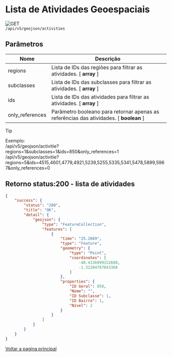 <!-- 
![GET](https://img.shields.io/badge/HTTP-GET-0080FF)  
![POST](https://img.shields.io/badge/HTTP-POST-00CC00)  
![PUT](https://img.shields.io/badge/HTTP-PUT-FFFF00)  
![DELETE](https://img.shields.io/badge/HTTP-DELETE-FF0000)   -->


# Lista de Atividades Geoespaciais

![GET](https://img.shields.io/badge/HTTP-GET-0080FF)  
`/api/v5/geojson/activities` 

## Parâmetros

| Nome          | Descrição                                                                  |
|---------------|----------------------------------------------------------------------------|
| regions       | Lista de IDs das regiões para filtrar as atividades. [ **array** ]         |
| subclasses    | Lista de IDs das subclasses para filtrar as atividades. [ **array** ]      |
| ids           | Lista de IDs das atividades para filtrar as atividades. [ **array** ]      |
| only_references | Parâmetro booleano para retornar apenas as referências das atividades. [ **boolean** ] |


> [!TIP]
>  Exemplo:  
> /api/v5/geojson/activitie?regions=1&subclasses=1&ids=850&only_references=1  
>           /api/v5/geojson/activitie?regions=5&ids=4515,4601,4779,4921,5239,5255,5335,5341,5478,5899,5967&only_references=0

## Retorno status:200 - lista de atividades

```json
{
    "success": {
        "status": "200",
        "title": "OK",
        "detail": {
            "geojson": {
                "type": "FeatureCollection",
                "features": [
                    {
                        "time": "25.2669",
                        "type": "Feature",
                        "geometry": {
                            "type": "Point",
                            "coordinates": [
                                -48.4136999152688,
                                -1.32204767843368
                            ]
                        },
                        "properties": {
                            "ID Geral": 850,
                            "Nome": "",
                            "ID Subclasse": 1,
                            "ID Bairro": 1,
                            "Nível": 2
                        }
                    }
                ]
            }
        }
    }
}
```

[Voltar a pagina principal](/README.md)

